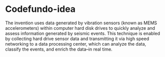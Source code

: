 # Codefundo-idea
The invention uses data generated by vibration sensors (known as
MEMS accelerometers) within computer hard disk drives to quickly
analyze and assess information generated by seismic events. This
technique is enabled by collecting hard drive sensor data and
transmitting it via high speed networking to a data processing center,
which can analyze the data, classify the events, and enrich the data–in real time.
